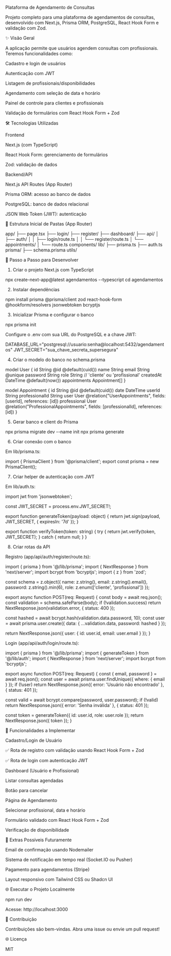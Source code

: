 Plataforma de Agendamento de Consultas

Projeto completo para uma plataforma de agendamentos de consultas, desenvolvido com Next.js, Prisma ORM, PostgreSQL, React Hook Form e validação com Zod.

✨ Visão Geral

A aplicação permite que usuários agendem consultas com profissionais. Teremos funcionalidades como:

Cadastro e login de usuários

Autenticação com JWT

Listagem de profissionais/disponibilidades

Agendamento com seleção de data e horário

Painel de controle para clientes e profissionais

Validação de formulários com React Hook Form + Zod

🛠️ Tecnologias Utilizadas

Frontend

Next.js (com TypeScript)

React Hook Form: gerenciamento de formulários

Zod: validação de dados

Backend/API

Next.js API Routes (App Router)

Prisma ORM: acesso ao banco de dados

PostgreSQL: banco de dados relacional

JSON Web Token (JWT): autenticação

📂 Estrutura Inicial de Pastas (App Router)

app/
├── page.tsx
├── login/
├── register/
├── dashboard/
├── api/
│   ├── auth/
│   │   ├── login/route.ts
│   │   └── register/route.ts
│   └── appointments/
│       └── route.ts
components/
lib/
├── prisma.ts
├── auth.ts
prisma/
├── schema.prisma
utils/

🔄 Passo a Passo para Desenvolver

1. Criar o projeto Next.js com TypeScript

npx create-next-app@latest agendamentos --typescript
cd agendamentos

2. Instalar dependências

npm install prisma @prisma/client zod react-hook-form @hookform/resolvers jsonwebtoken bcryptjs

3. Inicializar Prisma e configurar o banco

npx prisma init

Configure o .env com sua URL do PostgreSQL e a chave JWT:

DATABASE_URL="postgresql://usuario:senha@localhost:5432/agendamentos"
JWT_SECRET="sua_chave_secreta_supersegura"

4. Criar o modelo do banco no schema.prisma

model User {
  id        String   @id @default(cuid())
  name      String
  email     String   @unique
  password  String
  role      String   // 'cliente' ou 'profissional'
  createdAt DateTime @default(now())
  appointments Appointment[]
}

model Appointment {
  id             String   @id @default(cuid())
  date           DateTime
  userId         String
  professionalId String
  user           User     @relation("UserAppointments", fields: [userId], references: [id])
  professional   User     @relation("ProfessionalAppointments", fields: [professionalId], references: [id])
}

5. Gerar banco e client do Prisma

npx prisma migrate dev --name init
npx prisma generate

6. Criar conexão com o banco

Em lib/prisma.ts:

import { PrismaClient } from '@prisma/client';
export const prisma = new PrismaClient();

7. Criar helper de autenticação com JWT

Em lib/auth.ts:

import jwt from 'jsonwebtoken';

const JWT_SECRET = process.env.JWT_SECRET!;

export function generateToken(payload: object) {
  return jwt.sign(payload, JWT_SECRET, { expiresIn: '7d' });
}

export function verifyToken(token: string) {
  try {
    return jwt.verify(token, JWT_SECRET);
  } catch {
    return null;
  }
}

8. Criar rotas da API

Registro (app/api/auth/register/route.ts):

import { prisma } from '@/lib/prisma';
import { NextResponse } from 'next/server';
import bcrypt from 'bcryptjs';
import { z } from 'zod';

const schema = z.object({
  name: z.string(),
  email: z.string().email(),
  password: z.string().min(6),
  role: z.enum(['cliente', 'profissional'])
});

export async function POST(req: Request) {
  const body = await req.json();
  const validation = schema.safeParse(body);
  if (!validation.success) return NextResponse.json(validation.error, { status: 400 });

  const hashed = await bcrypt.hash(validation.data.password, 10);
  const user = await prisma.user.create({
    data: { ...validation.data, password: hashed }
  });

  return NextResponse.json({ user: { id: user.id, email: user.email } });
}

Login (app/api/auth/login/route.ts):

import { prisma } from '@/lib/prisma';
import { generateToken } from '@/lib/auth';
import { NextResponse } from 'next/server';
import bcrypt from 'bcryptjs';

export async function POST(req: Request) {
  const { email, password } = await req.json();
  const user = await prisma.user.findUnique({ where: { email } });
  if (!user) return NextResponse.json({ error: 'Usuário não encontrado' }, { status: 401 });

  const valid = await bcrypt.compare(password, user.password);
  if (!valid) return NextResponse.json({ error: 'Senha inválida' }, { status: 401 });

  const token = generateToken({ id: user.id, role: user.role });
  return NextResponse.json({ token });
}

📅 Funcionalidades a Implementar

Cadastro/Login de Usuário

✅ Rota de registro com validação usando React Hook Form + Zod

✅ Rota de login com autenticação JWT

Dashboard (Usuário e Profissional)

Listar consultas agendadas

Botão para cancelar

Página de Agendamento

Selecionar profissional, data e horário

Formulário validado com React Hook Form + Zod

Verificação de disponibilidade

🚀 Extras Possíveis Futuramente

Email de confirmação usando Nodemailer

Sistema de notificação em tempo real (Socket.IO ou Pusher)

Pagamento para agendamentos (Stripe)

Layout responsivo com Tailwind CSS ou Shadcn UI

🌐 Executar o Projeto Localmente

npm run dev

Acesse: http://localhost:3000

🚧 Contribuição

Contribuições são bem-vindas. Abra uma issue ou envie um pull request!

🌐 Licença

MIT